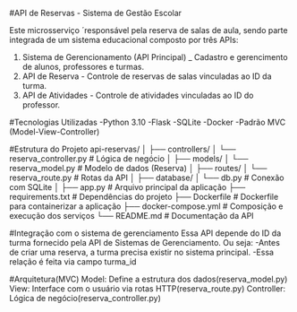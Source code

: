 #API de Reservas - Sistema de Gestão Escolar

Este microsserviço ´responsável pela reserva de salas de aula, sendo parte integrada de um sistema educacional composto por três APIs:
1) Sistema de Gerencionamento (API Principal) _ Cadastro e gerencimento de alunos, professores e turmas.
2) API de Reserva - Controle de reservas de  salas vinculadas ao ID da turma.
3) API de Atividades - Controle de atividades vinculadas ao ID do professor.

#Tecnologias Utilizadas
-Python 3.10
-Flask
-SQLite
-Docker
-Padrão MVC (Model-View-Controller)

#Estrutura do Projeto
api-reservas/
│
├── controllers/
│   └── reserva_controller.py       # Lógica de negócio
│
├── models/
│   └── reserva_model.py            # Modelo de dados (Reserva)
│
├── routes/
│   └── reserva_route.py            # Rotas da API
│
├── database/
│   └── db.py                       # Conexão com SQLite
│
├── app.py                          # Arquivo principal da aplicação
├── requirements.txt                # Dependências do projeto
├── Dockerfile                      # Dockerfile para containerizar a aplicação
├── docker-compose.yml              # Composição e execução dos serviços
└── README.md                       # Documentação da API

#Integração com o sistema de gerenciamento
Essa API depende do ID da turma fornecido pela API de Sistemas de Gerenciamento. Ou seja:
-Antes de criar uma reserva, a turma precisa existir no sistema principal.
-Essa relação é feita via campo turma_id

#Arquitetura(MVC)
Model: Define a estrutura dos dados(reserva_model.py)
View: Interface com o usuário via rotas HTTP(reserva_route.py)
Controller: Lógica de negócio(reserva_controller.py)

